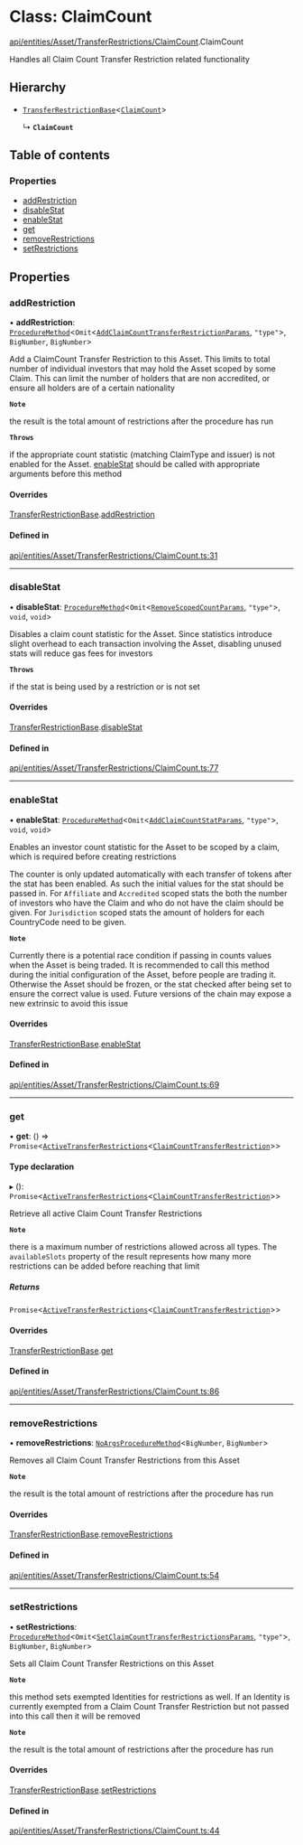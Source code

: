 # Class: ClaimCount

[api/entities/Asset/TransferRestrictions/ClaimCount](../wiki/api.entities.Asset.TransferRestrictions.ClaimCount).ClaimCount

Handles all Claim Count Transfer Restriction related functionality

## Hierarchy

- [`TransferRestrictionBase`](../wiki/api.entities.Asset.TransferRestrictions.TransferRestrictionBase.TransferRestrictionBase)<[`ClaimCount`](../wiki/types.TransferRestrictionType#claimcount)\>

  ↳ **`ClaimCount`**

## Table of contents

### Properties

- [addRestriction](../wiki/api.entities.Asset.TransferRestrictions.ClaimCount.ClaimCount#addrestriction)
- [disableStat](../wiki/api.entities.Asset.TransferRestrictions.ClaimCount.ClaimCount#disablestat)
- [enableStat](../wiki/api.entities.Asset.TransferRestrictions.ClaimCount.ClaimCount#enablestat)
- [get](../wiki/api.entities.Asset.TransferRestrictions.ClaimCount.ClaimCount#get)
- [removeRestrictions](../wiki/api.entities.Asset.TransferRestrictions.ClaimCount.ClaimCount#removerestrictions)
- [setRestrictions](../wiki/api.entities.Asset.TransferRestrictions.ClaimCount.ClaimCount#setrestrictions)

## Properties

### addRestriction

• **addRestriction**: [`ProcedureMethod`](../wiki/types.ProcedureMethod)<`Omit`<[`AddClaimCountTransferRestrictionParams`](../wiki/api.procedures.types#addclaimcounttransferrestrictionparams), ``"type"``\>, `BigNumber`, `BigNumber`\>

Add a ClaimCount Transfer Restriction to this Asset. This limits to total number of individual
investors that may hold the Asset scoped by some Claim. This can limit the number of holders that
are non accredited, or ensure all holders are of a certain nationality

**`Note`**

 the result is the total amount of restrictions after the procedure has run

**`Throws`**

 if the appropriate count statistic (matching ClaimType and issuer) is not enabled for the Asset. [enableStat](../wiki/api.entities.Asset.TransferRestrictions.ClaimCount.ClaimCount#enablestat) should be called with appropriate arguments before this method

#### Overrides

[TransferRestrictionBase](../wiki/api.entities.Asset.TransferRestrictions.TransferRestrictionBase.TransferRestrictionBase).[addRestriction](../wiki/api.entities.Asset.TransferRestrictions.TransferRestrictionBase.TransferRestrictionBase#addrestriction)

#### Defined in

[api/entities/Asset/TransferRestrictions/ClaimCount.ts:31](https://github.com/PolymeshAssociation/polymesh-sdk/blob/16e8c2ca/src/api/entities/Asset/TransferRestrictions/ClaimCount.ts#L31)

___

### disableStat

• **disableStat**: [`ProcedureMethod`](../wiki/types.ProcedureMethod)<`Omit`<[`RemoveScopedCountParams`](../wiki/api.procedures.types#removescopedcountparams), ``"type"``\>, `void`, `void`\>

Disables a claim count statistic for the Asset. Since statistics introduce slight overhead to each transaction
involving the Asset, disabling unused stats will reduce gas fees for investors

**`Throws`**

 if the stat is being used by a restriction or is not set

#### Overrides

[TransferRestrictionBase](../wiki/api.entities.Asset.TransferRestrictions.TransferRestrictionBase.TransferRestrictionBase).[disableStat](../wiki/api.entities.Asset.TransferRestrictions.TransferRestrictionBase.TransferRestrictionBase#disablestat)

#### Defined in

[api/entities/Asset/TransferRestrictions/ClaimCount.ts:77](https://github.com/PolymeshAssociation/polymesh-sdk/blob/16e8c2ca/src/api/entities/Asset/TransferRestrictions/ClaimCount.ts#L77)

___

### enableStat

• **enableStat**: [`ProcedureMethod`](../wiki/types.ProcedureMethod)<`Omit`<[`AddClaimCountStatParams`](../wiki/api.procedures.types#addclaimcountstatparams), ``"type"``\>, `void`, `void`\>

Enables an investor count statistic for the Asset to be scoped by a claim, which is required before creating restrictions

The counter is only updated automatically with each transfer of tokens after the stat has been enabled.
As such the initial values for the stat should be passed in.
For `Affiliate` and `Accredited` scoped stats the both the number of investors who have the Claim and who do not have the claim
should be given. For `Jurisdiction` scoped stats the amount of holders for each CountryCode need to be given.

**`Note`**

 Currently there is a potential race condition if passing in counts values when the Asset is being traded.
It is recommended to call this method during the initial configuration of the Asset, before people are trading it.
Otherwise the Asset should be frozen, or the stat checked after being set to ensure the correct value is used. Future
versions of the chain may expose a new extrinsic to avoid this issue

#### Overrides

[TransferRestrictionBase](../wiki/api.entities.Asset.TransferRestrictions.TransferRestrictionBase.TransferRestrictionBase).[enableStat](../wiki/api.entities.Asset.TransferRestrictions.TransferRestrictionBase.TransferRestrictionBase#enablestat)

#### Defined in

[api/entities/Asset/TransferRestrictions/ClaimCount.ts:69](https://github.com/PolymeshAssociation/polymesh-sdk/blob/16e8c2ca/src/api/entities/Asset/TransferRestrictions/ClaimCount.ts#L69)

___

### get

• **get**: () => `Promise`<[`ActiveTransferRestrictions`](../wiki/types.ActiveTransferRestrictions)<[`ClaimCountTransferRestriction`](../wiki/types.ClaimCountTransferRestriction)\>\>

#### Type declaration

▸ (): `Promise`<[`ActiveTransferRestrictions`](../wiki/types.ActiveTransferRestrictions)<[`ClaimCountTransferRestriction`](../wiki/types.ClaimCountTransferRestriction)\>\>

Retrieve all active Claim Count Transfer Restrictions

**`Note`**

 there is a maximum number of restrictions allowed across all types.
  The `availableSlots` property of the result represents how many more restrictions can be added
  before reaching that limit

##### Returns

`Promise`<[`ActiveTransferRestrictions`](../wiki/types.ActiveTransferRestrictions)<[`ClaimCountTransferRestriction`](../wiki/types.ClaimCountTransferRestriction)\>\>

#### Overrides

[TransferRestrictionBase](../wiki/api.entities.Asset.TransferRestrictions.TransferRestrictionBase.TransferRestrictionBase).[get](../wiki/api.entities.Asset.TransferRestrictions.TransferRestrictionBase.TransferRestrictionBase#get)

#### Defined in

[api/entities/Asset/TransferRestrictions/ClaimCount.ts:86](https://github.com/PolymeshAssociation/polymesh-sdk/blob/16e8c2ca/src/api/entities/Asset/TransferRestrictions/ClaimCount.ts#L86)

___

### removeRestrictions

• **removeRestrictions**: [`NoArgsProcedureMethod`](../wiki/types.NoArgsProcedureMethod)<`BigNumber`, `BigNumber`\>

Removes all Claim Count Transfer Restrictions from this Asset

**`Note`**

 the result is the total amount of restrictions after the procedure has run

#### Overrides

[TransferRestrictionBase](../wiki/api.entities.Asset.TransferRestrictions.TransferRestrictionBase.TransferRestrictionBase).[removeRestrictions](../wiki/api.entities.Asset.TransferRestrictions.TransferRestrictionBase.TransferRestrictionBase#removerestrictions)

#### Defined in

[api/entities/Asset/TransferRestrictions/ClaimCount.ts:54](https://github.com/PolymeshAssociation/polymesh-sdk/blob/16e8c2ca/src/api/entities/Asset/TransferRestrictions/ClaimCount.ts#L54)

___

### setRestrictions

• **setRestrictions**: [`ProcedureMethod`](../wiki/types.ProcedureMethod)<`Omit`<[`SetClaimCountTransferRestrictionsParams`](../wiki/api.procedures.types.SetClaimCountTransferRestrictionsParams), ``"type"``\>, `BigNumber`, `BigNumber`\>

Sets all Claim Count Transfer Restrictions on this Asset

**`Note`**

 this method sets exempted Identities for restrictions as well. If an Identity is currently exempted from a Claim Count Transfer Restriction
but not passed into this call then it will be removed

**`Note`**

 the result is the total amount of restrictions after the procedure has run

#### Overrides

[TransferRestrictionBase](../wiki/api.entities.Asset.TransferRestrictions.TransferRestrictionBase.TransferRestrictionBase).[setRestrictions](../wiki/api.entities.Asset.TransferRestrictions.TransferRestrictionBase.TransferRestrictionBase#setrestrictions)

#### Defined in

[api/entities/Asset/TransferRestrictions/ClaimCount.ts:44](https://github.com/PolymeshAssociation/polymesh-sdk/blob/16e8c2ca/src/api/entities/Asset/TransferRestrictions/ClaimCount.ts#L44)
